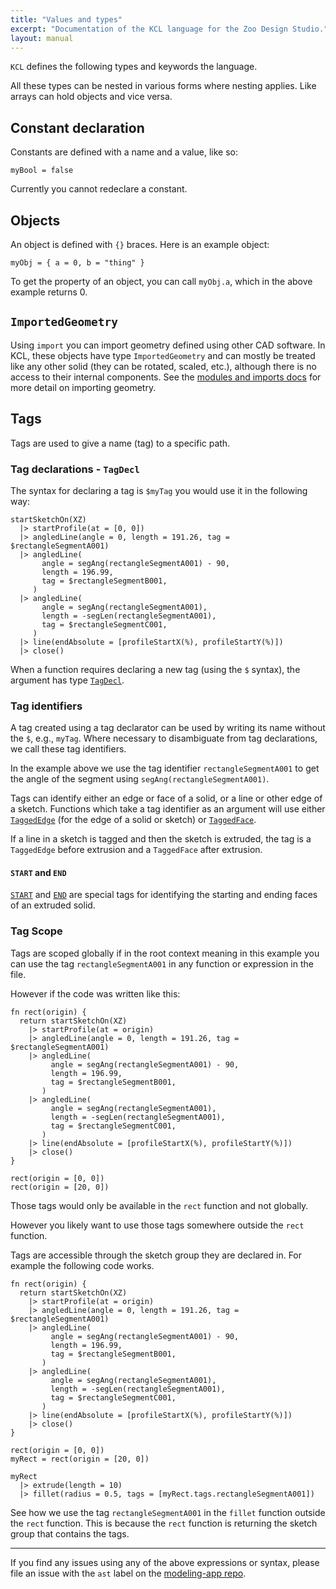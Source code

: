 ```yaml
---
title: "Values and types"
excerpt: "Documentation of the KCL language for the Zoo Design Studio."
layout: manual
---
```


`KCL` defines the following types and keywords the language.

All these types can be nested in various forms where nesting applies. Like
arrays can hold objects and vice versa.

## Constant declaration

Constants are defined with a name and a value, like so:

```kcl
myBool = false
```

Currently you cannot redeclare a constant.


## Objects

An object is defined with `{}` braces. Here is an example object:

```kcl
myObj = { a = 0, b = "thing" }
```

To get the property of an object, you can call `myObj.a`, which in the above
example returns 0.

## `ImportedGeometry`

Using `import` you can import geometry defined using other CAD software. In KCL,
these objects have type `ImportedGeometry` and can mostly be treated like any
other solid (they can be rotated, scaled, etc.), although there is no access to
their internal components. See the [modules and imports docs](modules) for more
detail on importing geometry.


## Tags

Tags are used to give a name (tag) to a specific path.

### Tag declarations - `TagDecl`

The syntax for declaring a tag is `$myTag` you would use it in the following
way:

```kcl
startSketchOn(XZ)
  |> startProfile(at = [0, 0])
  |> angledLine(angle = 0, length = 191.26, tag = $rectangleSegmentA001)
  |> angledLine(
       angle = segAng(rectangleSegmentA001) - 90,
       length = 196.99,
       tag = $rectangleSegmentB001,
     )
  |> angledLine(
       angle = segAng(rectangleSegmentA001),
       length = -segLen(rectangleSegmentA001),
       tag = $rectangleSegmentC001,
     )
  |> line(endAbsolute = [profileStartX(%), profileStartY(%)])
  |> close()
```

When a function requires declaring a new tag (using the `$` syntax), the argument has type [`TagDecl`](/docs/kcl-std/types/std-types-TagDecl).

### Tag identifiers

A tag created using a tag declarator can be used by writing its name without the `$`, e.g., `myTag`.
Where necessary to disambiguate from tag declarations, we call these tag identifiers.

In the example above we use the tag identifier `rectangleSegmentA001` to get the angle of the segment
using `segAng(rectangleSegmentA001)`.

Tags can identify either an edge or face of a solid, or a line or other edge of a sketch. Functions
which take a tag identifier as an argument will use either [`TaggedEdge`](/docs/kcl-std/types/std-types-TaggedEdge) (for the edge of a
solid or sketch) or [`TaggedFace`](/docs/kcl-std/types/std-types-TaggedFace).

If a line in a sketch is tagged and then the sketch is extruded, the tag is a `TaggedEdge` before
extrusion and a `TaggedFace` after extrusion.

#### `START` and `END`

[`START`](/docs/kcl-std/consts/std-START) and [`END`](/docs/kcl-std/consts/std-END) are special tags
for identifying the starting and ending faces of an extruded solid.


### Tag Scope

Tags are scoped globally if in the root context meaning in this example you can 
use the tag `rectangleSegmentA001` in any function or expression in the file.

However if the code was written like this:

```kcl
fn rect(origin) {
  return startSketchOn(XZ)
    |> startProfile(at = origin)
    |> angledLine(angle = 0, length = 191.26, tag = $rectangleSegmentA001)
    |> angledLine(
         angle = segAng(rectangleSegmentA001) - 90,
         length = 196.99,
         tag = $rectangleSegmentB001,
       )
    |> angledLine(
         angle = segAng(rectangleSegmentA001),
         length = -segLen(rectangleSegmentA001),
         tag = $rectangleSegmentC001,
       )
    |> line(endAbsolute = [profileStartX(%), profileStartY(%)])
    |> close()
}

rect(origin = [0, 0])
rect(origin = [20, 0])
``` 

Those tags would only be available in the `rect` function and not globally.

However you likely want to use those tags somewhere outside the `rect` function.

Tags are accessible through the sketch group they are declared in.
For example the following code works.

```kcl
fn rect(origin) {
  return startSketchOn(XZ)
    |> startProfile(at = origin)
    |> angledLine(angle = 0, length = 191.26, tag = $rectangleSegmentA001)
    |> angledLine(
         angle = segAng(rectangleSegmentA001) - 90,
         length = 196.99,
         tag = $rectangleSegmentB001,
       )
    |> angledLine(
         angle = segAng(rectangleSegmentA001),
         length = -segLen(rectangleSegmentA001),
         tag = $rectangleSegmentC001,
       )
    |> line(endAbsolute = [profileStartX(%), profileStartY(%)])
    |> close()
}

rect(origin = [0, 0])
myRect = rect(origin = [20, 0])

myRect
  |> extrude(length = 10)
  |> fillet(radius = 0.5, tags = [myRect.tags.rectangleSegmentA001])
```

See how we use the tag `rectangleSegmentA001` in the `fillet` function outside
the `rect` function. This is because the `rect` function is returning the
sketch group that contains the tags.

---

If you find any issues using any of the above expressions or syntax,
please file an issue with the `ast` label on the [modeling-app
repo](https://github.com/KittyCAD/modeling-app/issues/new).
